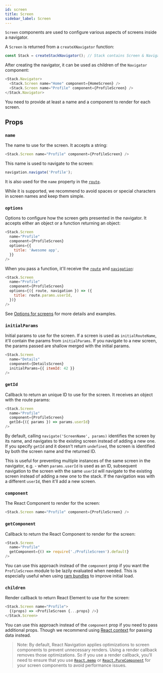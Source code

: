 ```yaml
---
id: screen
title: Screen
sidebar_label: Screen
---
```


`Screen` components are used to configure various aspects of screens inside a navigator.

A `Screen` is returned from a `createXNavigator` function:

```js
const Stack = createStackNavigator(); // Stack contains Screen & Navigator properties
```

After creating the navigator, it can be used as children of the `Navigator` component:

```js
<Stack.Navigator>
  <Stack.Screen name="Home" component={HomeScreen} />
  <Stack.Screen name="Profile" component={ProfileScreen} />
</Stack.Navigator>
```

You need to provide at least a name and a component to render for each screen.

## Props

### `name`

The name to use for the screen. It accepts a string:

```js
<Stack.Screen name="Profile" component={ProfileScreen} />
```

This name is used to navigate to the screen:

```js
navigation.navigate('Profile');
```

It is also used for the `name` property in the [`route`](route-prop.md).

While it is supported, we recommend to avoid spaces or special characters in screen names and keep them simple.

### `options`

Options to configure how the screen gets presented in the navigator. It accepts either an object or a function returning an object:

```js
<Stack.Screen
  name="Profile"
  component={ProfileScreen}
  options={{
    title: 'Awesome app',
  }}
/>
```

When you pass a function, it'll receive the [`route`](route-prop.md) and [`navigation`](navigation-prop.md):

```js
<Stack.Screen
  name="Profile"
  component={ProfileScreen}
  options={({ route, navigation }) => ({
    title: route.params.userId,
  })}
/>
```

See [Options for screens](screen-options.md) for more details and examples.

### `initialParams`

Initial params to use for the screen. If a screen is used as `initialRouteName`, it'll contain the params from `initialParams`. If you navigate to a new screen, the params passed are shallow merged with the initial params.

```js
<Stack.Screen
  name="Details"
  component={DetailsScreen}
  initialParams={{ itemId: 42 }}
/>
```

### `getId`

Callback to return an unique ID to use for the screen. It receives an object with the route params:

```js
<Stack.Screen
  name="Profile"
  component={ProfileScreen}
  getId={({ params }) => params.userId}
/>
```

By default, calling `navigate('ScreenName', params)` identifies the screen by its name, and navigates to the existing screen instead of adding a new one. If you specify `getId` and it doesn't return `undefined`, the screen is identified by both the screen name and the returned ID.

This is useful for preventing multiple instances of the same screen in the navigator, e.g. - when `params.userId` is used as an ID, subsequent navigation to the screen with the same `userId` will navigate to the existing screen instead of adding a new one to the stack. If the navigation was with a different `userId`, then it'll add a new screen.

### `component`

The React Component to render for the screen:

```js
<Stack.Screen name="Profile" component={ProfileScreen} />
```

### `getComponent`

Callback to return the React Component to render for the screen:

```js
<Stack.Screen
  name="Profile"
  getComponent={() => require('./ProfileScreen').default}
/>
```

You can use this approach instead of the `component` prop if you want the `ProfileScreen` module to be lazily evaluated when needed. This is especially useful when using [ram bundles](https://reactnative.dev/docs/ram-bundles-inline-requires) to improve initial load.

### `children`

Render callback to return React Element to use for the screen:

```js
<Stack.Screen name="Profile">
  {(props) => <ProfileScreen {...props} />}
</Stack.Screen>
```

You can use this approach instead of the `component` prop if you need to pass additional props. Though we recommend using [React context](https://reactjs.org/docs/context.html) for passing data instead.

> Note: By default, React Navigation applies optimizations to screen components to prevent unnecessary renders. Using a render callback removes those optimizations. So if you use a render callback, you'll need to ensure that you use [`React.memo`](https://reactjs.org/docs/react-api.html#reactmemo) or [`React.PureComponent`](https://reactjs.org/docs/react-api.html#reactpurecomponent) for your screen components to avoid performance issues.

